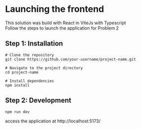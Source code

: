 # Launching the frontend 
This solution was build with React in ViteJs with Typescript<br>
Follow the steps to launch the application for Problem 2

## Step 1: Installation 
```
# Clone the repository
git clone https://github.com/your-username/project-name.git

# Navigate to the project directory
cd project-name

# Install dependencies
npm install
```

## Step 2: Development
```
npm run dev
```

access the application at http://localhost:5173/